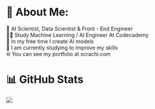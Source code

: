 # 💫 About Me:
🔭 AI Scientist, Data Scientist & Front - End Engineer <br>👨‍🎓 Study Machine Learning / AI Engineer At Codecademy<br>🎨 In my free time I create AI models<br>💭 I am currently studying to improve my skills<br>🌐 You can see my portfolio at scrachi.com

# 📊 GitHub Stats
![](https://github-readme-stats.vercel.app/api/top-langs/?username=sutton-sn&theme=dark&hide_border=false&include_all_commits=false&count_private=false&layout=compact)
